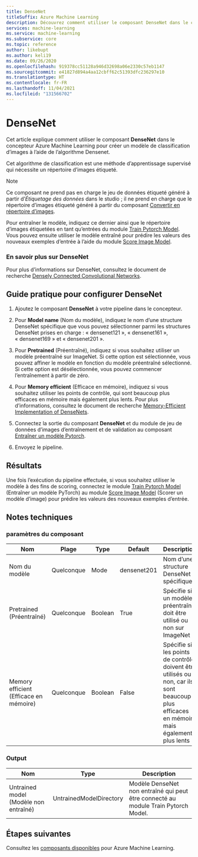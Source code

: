 ```yaml
---
title: DenseNet
titleSuffix: Azure Machine Learning
description: Découvrez comment utiliser le composant DenseNet dans le concepteur Azure Machine Learning pour créer un modèle de classification d’images à l’aide de l’algorithme DenseNet.
services: machine-learning
ms.service: machine-learning
ms.subservice: core
ms.topic: reference
author: likebupt
ms.author: keli19
ms.date: 09/26/2020
ms.openlocfilehash: 919378cc51128a946d32698a06e2330c57eb1147
ms.sourcegitcommit: e41827d894a4aa12cbff62c51393dfc236297e10
ms.translationtype: HT
ms.contentlocale: fr-FR
ms.lasthandoff: 11/04/2021
ms.locfileid: "131566702"
---
```

# <a name="densenet"></a>DenseNet

Cet article explique comment utiliser le composant **DenseNet** dans le concepteur Azure Machine Learning pour créer un modèle de classification d’images à l’aide de l’algorithme Densenet.  

Cet algorithme de classification est une méthode d’apprentissage supervisé qui nécessite un répertoire d’images étiqueté. 

> [!NOTE]
> Ce composant ne prend pas en charge le jeu de données étiqueté généré à partir d’*Étiquetage des données* dans le studio ; il ne prend en charge que le répertoire d’images étiqueté généré à partir du composant [Convertir en répertoire d’images](convert-to-image-directory.md). 

Pour entraîner le modèle, indiquez ce dernier ainsi que le répertoire d’images étiquetées en tant qu’entrées du module [Train Pytorch Model](train-pytorch-model.md). Vous pouvez ensuite utiliser le modèle entraîné pour prédire les valeurs des nouveaux exemples d’entrée à l’aide du module [Score Image Model](score-image-model.md).

### <a name="more-about-densenet"></a>En savoir plus sur DenseNet

Pour plus d’informations sur DenseNet, consultez le document de recherche [Densely Connected Convolutional Networks](https://arxiv.org/abs/1608.06993).

## <a name="how-to-configure-densenet"></a>Guide pratique pour configurer DenseNet

1.  Ajoutez le composant **DenseNet** à votre pipeline dans le concepteur.  

2.  Pour **Model name** (Nom du modèle), indiquez le nom d’une structure DenseNet spécifique que vous pouvez sélectionner parmi les structures DenseNet prises en charge : « densenet121 », « densenet161 », « densenet169 » et « densenet201 ».

3.  Pour **Pretrained** (Préentraîné), indiquez si vous souhaitez utiliser un modèle préentraîné sur ImageNet. Si cette option est sélectionnée, vous pouvez affiner le modèle en fonction du modèle préentraîné sélectionné. Si cette option est désélectionnée, vous pouvez commencer l’entraînement à partir de zéro.

4.  Pour **Memory efficient** (Efficace en mémoire), indiquez si vous souhaitez utiliser les points de contrôle, qui sont beaucoup plus efficaces en mémoire mais également plus lents. Pour plus d’informations, consultez le document de recherche [Memory-Efficient Implementation of DenseNets](https://arxiv.org/pdf/1707.06990.pdf).

5.  Connectez la sortie du composant **DenseNet** et du module de jeu de données d’images d’entraînement et de validation au composant [Entraîner un modèle Pytorch](train-pytorch-model.md). 

6. Envoyez le pipeline.


## <a name="results"></a>Résultats

Une fois l’exécution du pipeline effectuée, si vous souhaitez utiliser le modèle à des fins de scoring, connectez le module [Train Pytorch Model](train-pytorch-model.md) (Entraîner un modèle PyTorch) au module [Score Image Model](score-image-model.md) (Scorer un modèle d’image) pour prédire les valeurs des nouveaux exemples d’entrée.

## <a name="technical-notes"></a>Notes techniques  

###  <a name="component-parameters"></a>paramètres du composant  

| Nom             | Plage | Type    | Default     | Description                              |
| ---------------- | ----- | ------- | ----------- | ---------------------------------------- |
| Nom du modèle       | Quelconque   | Mode    | densenet201 | Nom d’une structure DenseNet spécifique     |
| Pretrained (Préentraîné)       | Quelconque   | Boolean | True        | Spécifie si un modèle préentraîné doit être utilisé ou non sur ImageNet |
| Memory efficient (Efficace en mémoire) | Quelconque   | Boolean | False       | Spécifie si les points de contrôle doivent être utilisés ou non, car ils sont beaucoup plus efficaces en mémoire mais également plus lents |

###  <a name="output"></a>Output  

| Nom            | Type                    | Description                              |
| --------------- | ----------------------- | ---------------------------------------- |
| Untrained model (Modèle non entraîné) | UntrainedModelDirectory | Modèle DenseNet non entraîné qui peut être connecté au module Train Pytorch Model. |

## <a name="next-steps"></a>Étapes suivantes

Consultez les [composants disponibles](component-reference.md) pour Azure Machine Learning. 
